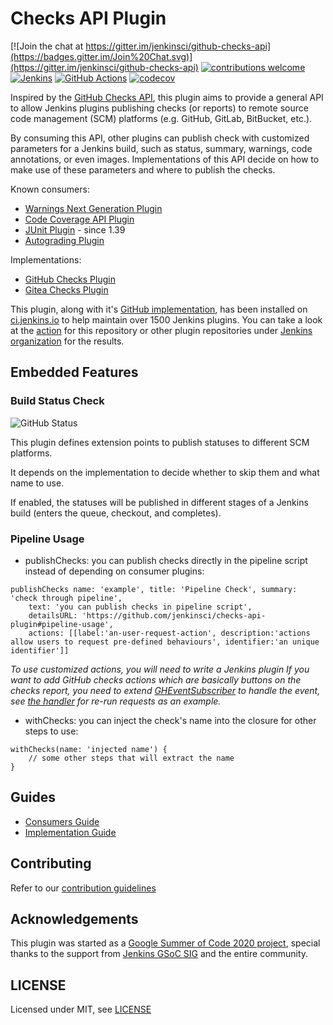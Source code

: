 # Checks API Plugin
[![Join the chat at https://gitter.im/jenkinsci/github-checks-api](https://badges.gitter.im/Join%20Chat.svg)](https://gitter.im/jenkinsci/github-checks-api)
[![contributions welcome](https://img.shields.io/badge/contributions-welcome-brightgreen.svg?style=flat)](https://issues.jenkins-ci.org/issues/?jql=component%20%3D%20checks-api-plugin)
[![Jenkins](https://ci.jenkins.io/job/Plugins/job/checks-api-plugin/job/master/badge/icon?subject=Jenkins%20CI)](https://ci.jenkins.io/job/Plugins/job/checks-api-plugin/job/master/)
[![GitHub Actions](https://github.com/jenkinsci/checks-api-plugin/workflows/CI/badge.svg?branch=master)](https://github.com/jenkinsci/checks-api-plugin/actions)
[![codecov](https://codecov.io/gh/jenkinsci/checks-api-plugin/branch/master/graph/badge.svg)](https://codecov.io/gh/jenkinsci/checks-api-plugin)

Inspired by the [GitHub Checks API](https://docs.github.com/en/rest/reference/checks#runs), this plugin aims to provide a general API to allow Jenkins plugins publishing checks (or reports) to remote source code management (SCM) platforms (e.g. GitHub, GitLab, BitBucket, etc.).

By consuming this API, other plugins can publish check with customized parameters for a Jenkins build, such as status, summary, warnings, code annotations, or even images.
Implementations of this API decide on how to make use of these parameters and where to publish the checks.

Known consumers:
* [Warnings Next Generation Plugin](https://plugins.jenkins.io/warnings-ng)
* [Code Coverage API Plugin](https://plugins.jenkins.io/code-coverage-api)
* [JUnit Plugin](https://plugins.jenkins.io/junit/) - since 1.39
* [Autograding Plugin](https://plugins.jenkins.io/autograding)

Implementations:
* [GitHub Checks Plugin](https://plugins.jenkins.io/github-checks)
* [Gitea Checks Plugin](https://plugins.jenkins.io/gitea-checks/)

This plugin, along with it's [GitHub implementation](https://plugins.jenkins.io/github-checks), has been installed on [ci.jenkins.io](https://ci.jenkins.io/Plugins) to help maintain over 1500 Jenkins plugins. You can take a look at the [action](https://github.com/jenkinsci/checks-api-plugin/runs/1025532156) for this repository or other plugin repositories under [Jenkins organization](https://github.com/jenkinsci) for the results.

## Embedded Features

### Build Status Check

![GitHub Status](docs/images/github-status.png)

This plugin defines extension points to publish statuses to different SCM platforms.

It depends on the implementation to decide whether to skip them and what name to use.

If enabled, the statuses will be published in different stages of a Jenkins build (enters the queue, checkout, and completes).

### Pipeline Usage

- publishChecks: you can publish checks directly in the pipeline script instead of depending on consumer plugins:

```
publishChecks name: 'example', title: 'Pipeline Check', summary: 'check through pipeline',
    text: 'you can publish checks in pipeline script',
    detailsURL: 'https://github.com/jenkinsci/checks-api-plugin#pipeline-usage',
    actions: [[label:'an-user-request-action', description:'actions allow users to request pre-defined behaviours', identifier:'an unique identifier']]
```

*To use customized actions, you will need to write a Jenkins plugin
If you want to add GitHub checks actions which are basically buttons on the checks report,
you need to extend [GHEventSubscriber](https://github.com/jenkinsci/github-plugin/blob/master/src/main/java/org/jenkinsci/plugins/github/extension/GHEventsSubscriber.java) to handle the event,
see [the handler](https://github.com/jenkinsci/github-checks-plugin/blob/ea060be67dad522ab6c31444fc4274955ac6e918/src/main/java/io/jenkins/plugins/checks/github/CheckRunGHEventSubscriber.java) for re-run requests as an example.*

- withChecks: you can inject the check's name into the closure for other steps to use:

```
withChecks(name: 'injected name') {
    // some other steps that will extract the name
}
```

## Guides

- [Consumers Guide](docs/consumers-guide.md)
- [Implementation Guide](docs/implementation-guide.md)

## Contributing

Refer to our [contribution guidelines](https://github.com/jenkinsci/.github/blob/master/CONTRIBUTING.md)

## Acknowledgements

This plugin was started as a [Google Summer of Code 2020 project](https://summerofcode.withgoogle.com/projects/#5139745388101632), special thanks to the support from [Jenkins GSoC SIG](https://www.jenkins.io/sigs/gsoc/) and the entire community.


## LICENSE

Licensed under MIT, see [LICENSE](LICENSE)
